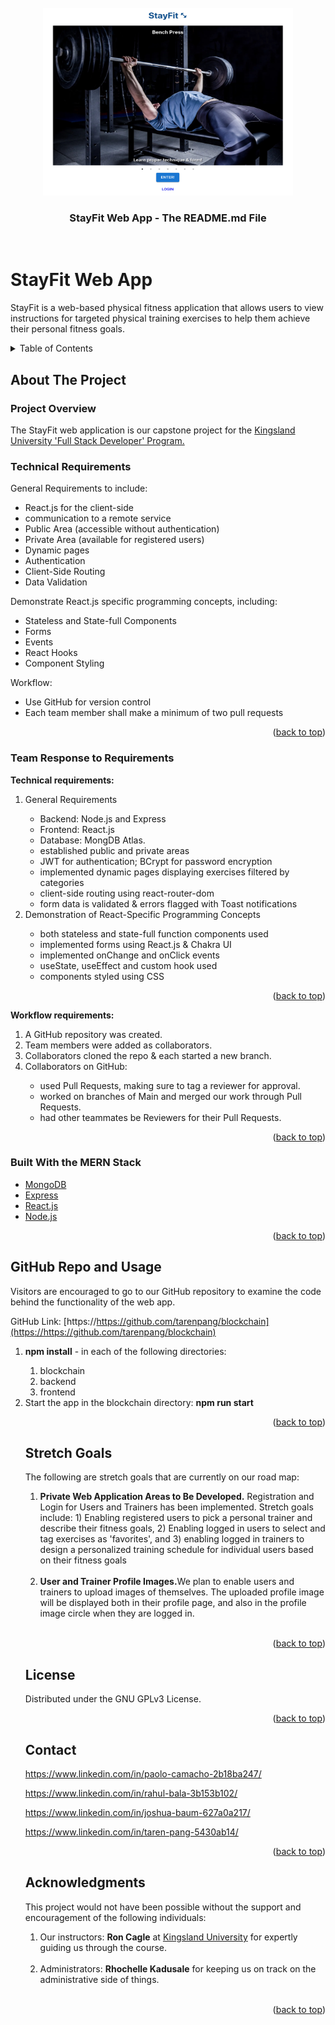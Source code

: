 <!-- PROJECT LOGO -->
<div id="top"></div>
<br />
<div align="center">
    <img src="./frontend/src/assets/screenshots/StayFit_Landing.png" alt="Logo" width="400" height="300">

  <h3 align="center">StayFit Web App - The README.md File</h3>
  
</div>
<br>

# StayFit Web App

StayFit is a web-based physical fitness application that allows users to view instructions for targeted physical training exercises to help them achieve their personal fitness goals.

<!-- TABLE OF CONTENTS -->
<details>
  <summary>Table of Contents</summary>
  <ol>
    <li>
      <a href="#about-the-project">About The Project</a>
      <ul>
        <li><a href="#project-overview">Project Overview</a></li>
      </ul>
      <ul>
        <li><a href="#technical-requirements">Technical Requirements</a>
      </ul>
      <ul>
        <li><a href="#team-response-to-requirements">Team Response to Requirements</a></li>
      </ul>
      <ul>
        <li><a href="#built-with">Built With</a></li>
      </ul>
    </li>
    <li><a href="#github-repo-and-usage">GitHub Repo and Usage</a></li>
    <li><a href="#known-issues">Known Issues</a></li>
    <li><a href="#license">License</a></li>
    <li><a href="#contact">Contact</a></li>
    <li><a href="#acknowledgments">Acknowledgments</a></li>
  </ol>
</details>

<!-- ABOUT THE PROJECT -->

## About The Project

### Project Overview

The StayFit web application is our capstone project for the <a href="https://kingslanduniversity.com/full-stack-developer-program/">Kingsland University 'Full Stack Developer' Program.</a>
<br>

### Technical Requirements

General Requirements to include:

- React.js for the client-side
- communication to a remote service
- Public Area (accessible without authentication)
- Private Area (available for registered users)
- Dynamic pages
- Authentication
- Client-Side Routing
- Data Validation

Demonstrate React.js specific programming concepts, including:

- Stateless and State-full Components
- Forms
- Events
- React Hooks
- Component Styling

Workflow:

- Use GitHub for version control
- Each team member shall make a minimum of two pull requests

<p align="right">(<a href="#top">back to top</a>)</p>

### Team Response to Requirements

<b>Technical requirements:</b>

<ol>
    <li>General Requirements</li>
    <ul>
      <li>Backend: Node.js and Express</li>
      <li>Frontend: React.js</li>
      <li>Database: MongDB Atlas.</li>
      <li>established public and private areas</li>
      <li>JWT for authentication; BCrypt for password encryption</li>
      <li>implemented dynamic pages displaying exercises filtered by categories</li>
      <li>client-side routing using react-router-dom</li>
      <li>form data is validated & errors flagged with Toast notifications</li>
    </ul>        
    <li>Demonstration of React-Specific Programming Concepts</li>
    <ul>
      <li>both stateless and state-full function components used</li>
      <li>implemented forms using React.js & Chakra UI</li>
      <li>implemented onChange and onClick events</li>
      <li>useState, useEffect and custom hook used</li>
      <li>components styled using CSS</li>    
    </ul>     
</ol>

<p align="right">(<a href="#top">back to top</a>)</p>

<b>Workflow requirements:</b>

<ol>
    <li>A GitHub repository was created.</li>
    <li>Team members were added as collaborators.</li>
    <li>Collaborators cloned the repo & each started a new branch.</li>
    <li>Collaborators on GitHub:</li>
    <ul>
      <li>used Pull Requests, making sure to tag a reviewer for approval.</li>
      <li>worked on branches of Main and merged our work through Pull Requests.</li>
      <li>had other teammates be Reviewers for their Pull Requests.</li>
    </ul>  
</ol>

<p align="right">(<a href="#top">back to top</a>)</p>

### Built With the MERN Stack

- [MongoDB](https://mongodb.com)
- [Express](https://expressjs.com)
- [React.js](https://react.dev)
- [Node.js](https://nodejs.org)
<p align="right">(<a href="#top">back to top</a>)</p>

<!-- USAGE  -->

## GitHub Repo and Usage

Visitors are encouraged to go to our GitHub repository to examine the code behind the functionality of the web app.

GitHub Link: [https://https://github.com/tarenpang/blockchain](https://https://github.com/tarenpang/blockchain)

<ol>
    <li><b>npm install</b> - in each of the following directories:</li>
    <ol>
      <li>blockchain</li>
      <li>backend</li>
      <li>frontend</li>
</ol>

<li>Start the app in the blockchain directory: <b>npm run start</b></li>

<p align="right">(<a href="#top">back to top</a>)</p>

<!-- ROADMAP -->

## Stretch Goals

The following are stretch goals that are currently on our road map:

<ol>
  <li><b> Private Web Application Areas to Be Developed.</b> Registration and Login for Users and Trainers has been implemented. Stretch goals include: 1) Enabling registered users to pick a personal trainer and describe their fitness goals, 2) Enabling logged in users to select and tag exercises as 'favorites', and 3) enabling logged in trainers to design a personalized training schedule for individual users based on their fitness goals</li><br>
  <li><b>User and Trainer Profile Images.</b>We plan to enable users and trainers to upload images of themselves. The uploaded profile image will be displayed both in their profile page, and also in the profile image circle when they are logged in.</li><br>
</ol>

<p align="right">(<a href="#top">back to top</a>)</p>

<!-- LICENSE -->

## License

Distributed under the GNU GPLv3 License.

<p align="right">(<a href="#top">back to top</a>)</p>

<!-- CONTACT -->

## Contact

https://www.linkedin.com/in/paolo-camacho-2b18ba247/

https://www.linkedin.com/in/rahul-bala-3b153b102/

https://www.linkedin.com/in/joshua-baum-627a0a217/

https://www.linkedin.com/in/taren-pang-5430ab14/

<p align="right">(<a href="#top">back to top</a>)</p>

<!-- ACKNOWLEDGMENTS -->

## Acknowledgments

This project would not have been possible without the support and encouragement of the following individuals:

<ol>
  <li>Our instructors: <b>Ron Cagle</b> at <a href="https://kingslanduniversity.com/">Kingsland University</a> for expertly guiding us through the course.</li><br>
  <li>Administrators: <b>Rhochelle Kadusale</b> for keeping us on track on the administrative side of things.</li><br>
</ol>

<p align="right">(<a href="#top">back to top</a>)</p>
